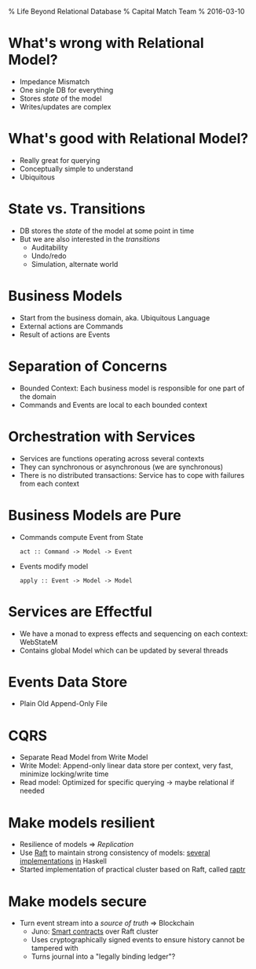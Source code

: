 <!-- -*- coding: utf-8-unix; -*- -->
% Life Beyond Relational Database
% Capital Match Team
% 2016-03-10

# What's wrong with Relational Model?

* Impedance Mismatch
* One single DB for everything
* Stores *state* of the model
* Writes/updates are complex

# What's good with Relational Model?

* Really great for querying
* Conceptually simple to understand
* Ubiquitous

# State vs. Transitions

* DB stores the *state* of the model at some point in time
* But we are also interested in the *transitions*
    * Auditability
    * Undo/redo
    * Simulation, alternate world

# Business Models

* Start from the business domain, aka. Ubiquitous Language
* External actions are Commands
* Result of actions are Events

# Separation of Concerns

* Bounded Context: Each business model is responsible for one part of the domain
* Commands and Events are local to each bounded context

# Orchestration with Services

* Services are functions operating across several contexts
* They can synchronous or asynchronous (we are synchronous)
* There is no distributed transactions: Service has to cope with failures from each context

# Business Models are Pure

* Commands compute Event from State
    ```
    act :: Command -> Model -> Event
    ```
* Events modify model
    ```
    apply :: Event -> Model -> Model
    ```

# Services are Effectful

* We have a monad to express effects and sequencing on each context: WebStateM 
* Contains global Model which can be updated by several threads 

# Events Data Store

* Plain Old Append-Only File 

# CQRS

* Separate Read Model from Write Model
* Write Model: Append-only linear data store per context, very fast, minimize locking/write time
* Read model: Optimized for specific querying -> maybe relational if needed

# Make models resilient

* Resilience of models  => *Replication* 
* Use [Raft](http://raft.github.io/) to maintain strong consistency of models: [several](https://github.com/cartazio/haver-raft) [implementations](https://github.com/NicolasT/kontiki) [in](https://github.com/chrisnc/tangaroa) Haskell
* Started implementation of practical cluster based on Raft, called [raptr](https://github.com/capital-match/raptr)

# Make models secure

* Turn event stream into a *source of truth* => Blockchain
    * Juno: [Smart contracts](https://github.com/buckie/juno) over Raft cluster
    * Uses cryptographically signed events to ensure history cannot be tampered with
    * Turns journal into a "legally binding ledger"?
